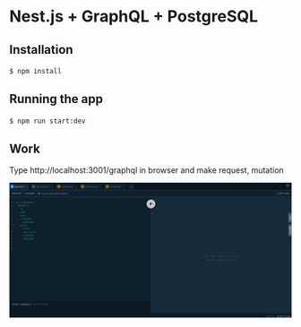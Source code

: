 # Nest.js + GraphQL + PostgreSQL

## Installation

```bash
$ npm install
```

## Running the app

```bash
$ npm run start:dev
```

## Work

Type http://localhost:3001/graphql in browser and make request, mutation
<br>

![title](title.gif)